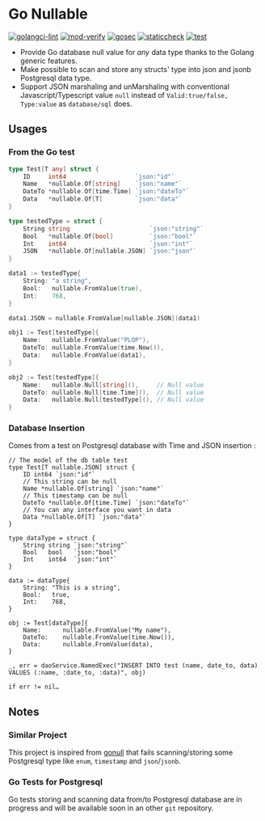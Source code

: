 # Go Nullable

[![golangci-lint](https://github.com/ovya/nullable/actions/workflows/golangci-lint.yml/badge.svg)](https://github.com/ovya/nullable/actions/workflows/golangci-lint.yml)
[![mod-verify](https://github.com/OVYA/nullable/actions/workflows/mod-verify.yml/badge.svg)](https://github.com/OVYA/nullable/actions/workflows/mod-verify.yml)
[![gosec](https://github.com/OVYA/nullable/actions/workflows/gosec.yaml/badge.svg)](https://github.com/OVYA/nullable/actions/workflows/gosec.yaml)
[![staticcheck](https://github.com/OVYA/nullable/actions/workflows/staticcheck.yaml/badge.svg)](https://github.com/OVYA/nullable/actions/workflows/staticcheck.yaml)
[![test](https://github.com/OVYA/nullable/actions/workflows/test.yml/badge.svg)](https://github.com/OVYA/nullable/actions/workflows/test.yml)

* Provide Go database null value for *any* data type thanks to the Golang generic features.
* Make possible to scan and store any structs' type into json and jsonb Postgresql data type.
* Support JSON marshaling and unMarshaling with conventional
  Javascript/Typescript value `null` instead of `Valid:true/false, Type:value`
  as `database/sql` does.

## Usages

### From the Go test

```go
type Test[T any] struct {
	ID     int64                   `json:"id"`
	Name   *nullable.Of[string]    `json:"name"`
	DateTo *nullable.Of[time.Time] `json:"dateTo"`
	Data   *nullable.Of[T]         `json:"data"`
}

type testedType = struct {
	String string                      `json:"string"`
	Bool   *nullable.Of[bool]          `json:"bool"`
	Int    int64                       `json:"int"`
	JSON   *nullable.Of[nullable.JSON] `json:"json"`
}

data1 := testedType{
	String: "a string",
	Bool:   nullable.FromValue(true),
	Int:    768,
}

data1.JSON = nullable.FromValue[nullable.JSON](data1)

obj1 := Test[testedType]{
	Name:   nullable.FromValue("PLOP"),
	DateTo: nullable.FromValue(time.Now()),
	Data:   nullable.FromValue(data1),
}

obj2 := Test[testedType]{
	Name:   nullable.Null[string](),     // Null value
	DateTo: nullable.Null[time.Time](),  // Null value
	Data:   nullable.Null[testedType](), // Null value
}
```

### Database Insertion

Comes from a test on Postgresql database with Time and JSON insertion :

```
// The model of the db table test
type Test[T nullable.JSON] struct {
	ID int64 `json:"id"`
	// This string can be null
	Name *nullable.Of[string] `json:"name"`
	// This timestamp can be null
	DateTo *nullable.Of[time.Time] `json:"dateTo"`
	// You can any interface you want in data
	Data *nullable.Of[T] `json:"data"`
}

type dataType = struct {
	String string `json:"string"`
	Bool   bool   `json:"bool"`
	Int    int64  `json:"int"`
}

data := dataType{
	String: "This is a string",
	Bool:   true,
	Int:    768,
}

obj := Test[dataType]{
	Name:      nullable.FromValue("My name"),
	DateTo:    nullable.FromValue(time.Now()),
	Data:      nullable.FromValue(data),
}

_, err = daoService.NamedExec("INSERT INTO test (name, date_to, data) VALUES (:name, :date_to, :data)", obj)

if err != nil…
```


## Notes

### Similar Project

This project is inspired from
[gonull](https://github.com/lomsa-dev/gonull) that fails
scanning/storing some Postgresql type like `enum`, `timestamp` and `json`/`jsonb`.

### Go Tests for Postgresql

Go tests storing and scanning data from/to Postgresql database are in
progress and will be available soon in an other `git` repository.
